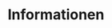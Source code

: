 ---
_source: about
title: Informationen
hero_image: /uploads/hero-about.jpg
intro_block:
  headline: LEIDENSCHAFT IST UNSER ANTRIEB
  details: >-
    Merritt steht für Perfektionismus. Wir sind Vorreiter. Wir planen präzise,
    gehen die Ausführung sorgfältig und mit der Gewissheit an, dass unsere
    Arbeit Generationen überdauert. Wir arbeiten bei unseren unübertroffenen
    Holzarbeiten nur mit den besten Designern, Bauunternehmen und Handwerkern
    zusammen.
image_pair_a:
  left_image: /uploads/hamptons-q-dining-room.jpg
  left_image_caption:
  right_image: /uploads/hamptons-q-archway-2.jpg
  right_image_caption:
text_block_a: Für außergewöhnliche Häuser und Superjachten ist nur das Beste gut genug.
headline_block_a:
  headline: 'ZEITLOSES HANDWERK, MODERNSTE TECHNOLOGIE'
  details: >-
    Merritt revolutioniert den Möbel- und Innenausbau von innen heraus. Als
    familiengeführtes Unternehmen setzt Merritt seit fünfzig Jahren auf starke
    Ideale.
image_block:
  image: /uploads/about-classicalcarving-1.jpg
headline_block_b:
  headline: EINE UNTERNEHMENS-GESCHICHTE GEPRÄGT VON KUNSTFERTIGKEIT UND WEITSICHT
  details: >-
    George A. Merritt war bereits in jungen Jahren in seiner Heimatstadt
    Cleveland (Ohio) als Kunstschreiner tätig. 1967 gründete er das Unternehmen
    Merritt Woodwork und bildete dort auch neue Mitarbeiter aus. George A.
    Merritt hat sich einen Ruf als Perfektionist und Künstler erarbeitet, dank
    dem er sich mit Kunstschreiner- und Holzbauarbeiten von höchster Qualität in
    der Region etablieren konnte.Heute führen seine beiden Söhne Michael und
    Keith Merritt das Unternehmen. Sie setzen weiterhin auf herausragende
    Handwerkskunst, hochwertige Materialien und aktives Management. Das
    Unternehmen hat sich unter ihrer Leitung erfolgreich auch neuen Branchen
    geöffnet.
image_pair_b:
  left_image: /uploads/george-merritt--web-photo.jpg
  left_image_caption: 'George A. Merritt, GRÜNDER'
  right_image: /uploads/in-factory-13.JPG
  right_image_caption: Keith & Michael Merritt
text_block_b: >-
  Durch stetige Innovation und eine Leidenschaft für Perfektion setzt Merritt
  neue Maßstäbe in der Branche.
next_link:
  name: kunden
  link: /clients/
_comments:
  hero_image: file should be ~2000px wide
  left_image: file should be ~800px wide
  right_image: file should be ~800px wide
  image: file should be ~2000px wide
  next_link: the'next' link
  name: the text of the 'next' link
  link: where the 'next' link takes you
  title: 'for meta property=''og:title'''
---